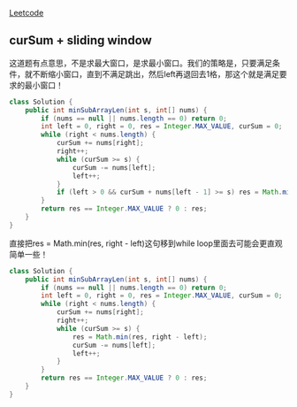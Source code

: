 [Leetcode](https://leetcode.com/problems/minimum-size-subarray-sum/)

## curSum + sliding window

这道题有点意思，不是求最大窗口，是求最小窗口。我们的策略是，只要满足条件，就不断缩小窗口，直到不满足跳出，然后left再退回去1格，那这个就是满足要求的最小窗口！

```java
class Solution {
    public int minSubArrayLen(int s, int[] nums) {
        if (nums == null || nums.length == 0) return 0;
        int left = 0, right = 0, res = Integer.MAX_VALUE, curSum = 0;
        while (right < nums.length) {
            curSum += nums[right];
            right++;
            while (curSum >= s) {
                curSum -= nums[left];
                left++;
            }
            if (left > 0 && curSum + nums[left - 1] >= s) res = Math.min(res, right - left + 1);
        }
        return res == Integer.MAX_VALUE ? 0 : res;
    }
}
```

直接把res = Math.min(res, right - left)这句移到while loop里面去可能会更直观简单一些！

```java
class Solution {
    public int minSubArrayLen(int s, int[] nums) {
        if (nums == null || nums.length == 0) return 0;
        int left = 0, right = 0, res = Integer.MAX_VALUE, curSum = 0;
        while (right < nums.length) {
            curSum += nums[right];
            right++;
            while (curSum >= s) {
                res = Math.min(res, right - left);
                curSum -= nums[left];
                left++;
            }
        }
        return res == Integer.MAX_VALUE ? 0 : res;
    }
}
```

## 
